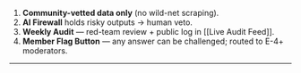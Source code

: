 1. **Community-vetted data only** (no wild-net scraping).  
2. **AI Firewall** holds risky outputs → human veto.  
3. **Weekly Audit** — red-team review + public log in [[Live Audit Feed]].  
4. **Member Flag Button** — any answer can be challenged; routed to E-4+ moderators.  
---